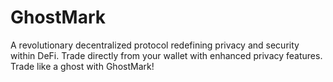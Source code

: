 # GhostMark
 A revolutionary decentralized protocol redefining privacy and security within DeFi. Trade directly from your wallet with enhanced privacy features. Trade like a ghost with GhostMark! 
